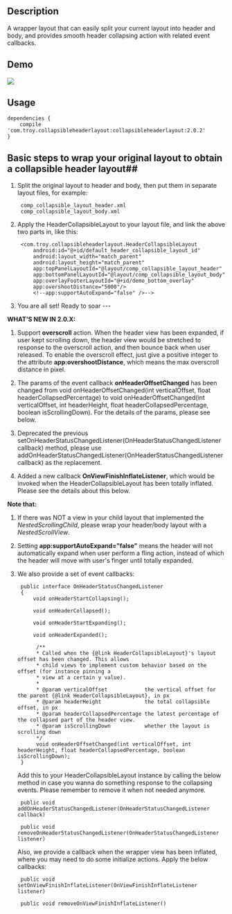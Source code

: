 ## Description ##
A wrapper layout that can easily split your current layout into header and body, and provides smooth header collapsing action with related event callbacks.

## Demo ##
![](https://github.com/kfrozen/HeaderCollapsibleLayout/raw/master/logo/HCLayoutGif.gif)


## Usage ##
	dependencies {
	    compile 'com.troy.collapsibleheaderlayout:collapsibleheaderlayout:2.0.2'
	}

## Basic steps to wrap your original layout to obtain a collapsible header layout##
1. Split the original layout to header and body, then put them in separate layout files, for example:

		comp_collapsible_layout_header.xml
		comp_collapsible_layout_body.xml

2. Apply the HeaderCollapsibleLayout to your layout file, and link the above two parts in, like this:

		<com.troy.collapsibleheaderlayout.HeaderCollapsibleLayout
            android:id="@+id/default_header_collapsible_layout_id"
            android:layout_width="match_parent"
            android:layout_height="match_parent"
            app:topPanelLayoutId="@layout/comp_collapsible_layout_header"
            app:bottomPanelLayoutId="@layout/comp_collapsible_layout_body"
            app:overlayFooterLayoutId="@+id/demo_bottom_overlay"
            app:overshootDistance="5000"/>
            <!--app:supportAutoExpand="false" />-->

3. You are all set! Ready to soar ---

**WHAT'S NEW IN 2.0.X:**

1. Support **overscroll** action. When the header view has been expanded, if user kept scrolling down, the header view would be stretched to response to the overscroll action, and then bounce back when user released.
To enable the overscroll effect, just give a positive integer to the attribute **app:overshootDistance**, which means the max overscroll distance in pixel.

2. The params of the event callback **onHeaderOffsetChanged** has been changed from void onHeaderOffsetChanged(int verticalOffset, float headerCollapsedPercentage) to void onHeaderOffsetChanged(int verticalOffset, int headerHeight, float headerCollapsedPercentage, boolean isScrollingDown).
For the details of the params, please see below.

3. Deprecated the previous setOnHeaderStatusChangedListener(OnHeaderStatusChangedListener callback) method, please use addOnHeaderStatusChangedListener(OnHeaderStatusChangedListener callback) as the replacement.

4. Added a new callback **OnViewFinishInflateListener**, which would be invoked when the HeaderCollapsibleLayout has been totally inflated. Please see the details about this below.

**Note that:**

1. If there was NOT a view in your child layout that implemented the *NestedScrollingChild*, please wrap your header/body layout with a *NestedScrollView*.
2. Setting **app:supportAutoExpand="false"** means the header will not automatically expand when user perform a fling action, instead of which the header will move with user's finger until totally expanded.
3. We also provide a set of event callbacks:

		public interface OnHeaderStatusChangedListener
		{
		    void onHeaderStartCollapsing();
		
		    void onHeaderCollapsed();
		
		    void onHeaderStartExpanding();
		
		    void onHeaderExpanded();
            
             /**
             * Called when the {@link HeaderCollapsibleLayout}'s layout offset has been changed. This allows
             * child views to implement custom behavior based on the offset (for instance pinning a
             * view at a certain y value).
             *
             * @param verticalOffset            the vertical offset for the parent {@link HeaderCollapsibleLayout}, in px
             * @param headerHeight				the total collapsible offset, in px
             * @param headerCollapsedPercentage the latest percentage of the collapsed part of the header view.
             * @param isScrollingDown 			whether the layout is scrolling down
             */
             void onHeaderOffsetChanged(int verticalOffset, int headerHeight, float headerCollapsedPercentage, boolean isScrollingDown);
		}

	Add this to your HeaderCollapsibleLayout instance by calling the below method in case you wanna do something response to the collapsing events. Please remember to remove it when not needed anymore.

		public void addOnHeaderStatusChangedListener(OnHeaderStatusChangedListener callback)
		
		public void removeOnHeaderStatusChangedListener(OnHeaderStatusChangedListener listener)
		
	Also, we provide a callback when the wrapper view has been inflated, where you may need to do some initialize actions. Apply the below callbacks:
	    
	    public void setOnViewFinishInflateListener(OnViewFinishInflateListener listener)
	    
	    public void removeOnViewFinishInflateListener()

